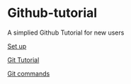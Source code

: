 # Github-tutorial
A simplied Github Tutorial for new users


[Set up](pages/Set-up.md)

[Git Tutorial](pages/Git-Tutorial.md)

[Git commands](pages/Git-commands.md)